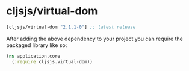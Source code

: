 # cljsjs/virtual-dom

[](dependency)
```clojure
[cljsjs/virtual-dom "2.1.1-0"] ;; latest release
```
[](/dependency)

After adding the above dependency to your project you can require the packaged library like so:

```clojure
(ns application.core
  (:require cljsjs.virtual-dom))
```
